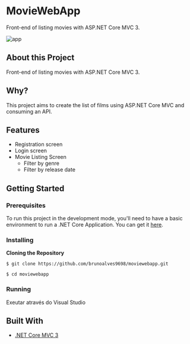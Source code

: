 # MovieWebApp

Front-end of listing movies with ASP.NET Core MVC 3.

![app](https://github.com/brunoalves9698/moviewebapp/blob/master/moviecine.png)

## About this Project

Front-end of listing movies with ASP.NET Core MVC 3.

## Why?

This project aims to create the list of films using ASP.NET Core MVC and consuming an API.

## Features

- Registration screen
- Login screen
- Movie Listing Screen
  - Filter by genre
  - Filter by release date
  
## Getting Started

### Prerequisites

To run this project in the development mode, you'll need to have a basic environment to run a .NET Core Application. You can get it [here](https://dotnet.microsoft.com/download).

### Installing

**Cloning the Repository**

```
$ git clone https://github.com/brunoalves9698/moviewebapp.git

$ cd moviewebapp
```

### Running

Exeutar através do Visual Studio

## Built With

- [.NET Core MVC 3](https://docs.microsoft.com/pt-br/dotnet/core/)
